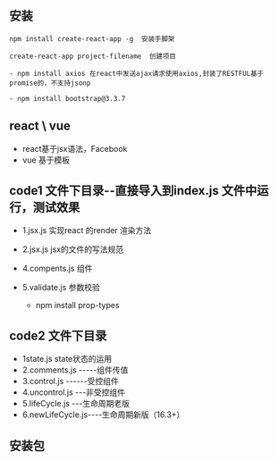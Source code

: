 ## 安装
```
npm install create-react-app -g  安装手脚架

create-react-app project-filename  创建项目

- npm install axios 在react中发送ajax请求使用axios,封装了RESTFUL基于promise的，不支持jsonp

- npm install bootstrap@3.3.7

```

## react \ vue
- react基于jsx语法，Facebook
- vue 基于模板



## code1 文件下目录--直接导入到index.js 文件中运行，测试效果
- 1.jsx.js  实现react 的render 渲染方法
- 2.jsx.js  jsx的文件的写法规范

- 4.compents.js 组件
- 5.validate.js 参数校验
   - npm install prop-types

## code2 文件下目录
- 1state.js state状态的运用
- 2.comments.js -----组件传值
- 3.control.js  ------受控组件
- 4.uncontrol.js ---非受控组件
- 5.lifeCycle.js ---生命周期老版
- 6.newLifeCycle.js----生命周期新版（16.3+）



## 安装包 
